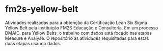 # fm2s-yellow-belt
Atividades realizadas para a obtenção da Certificação Lean Six Sigma Yellow Belt pela instituição FM2S Educação e Consultoria. Em um processo DMAIC, para Yellow Belts, o trabalho com dados está focado nas etapas Measure e Analyse. O repositório as atividades requisitadas para estas duas etapas usando dados. 
